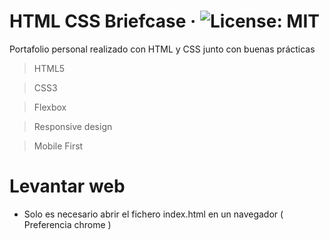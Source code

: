 # HTML CSS Briefcase &middot; ![License: MIT](https://img.shields.io/badge/License-MIT-yellow.svg)

Portafolio personal realizado con HTML y CSS junto con buenas prácticas

> HTML5

> CSS3

> Flexbox

> Responsive design

> Mobile First

# Levantar web

* Solo es necesario abrir el fichero index.html en un navegador ( Preferencia chrome )